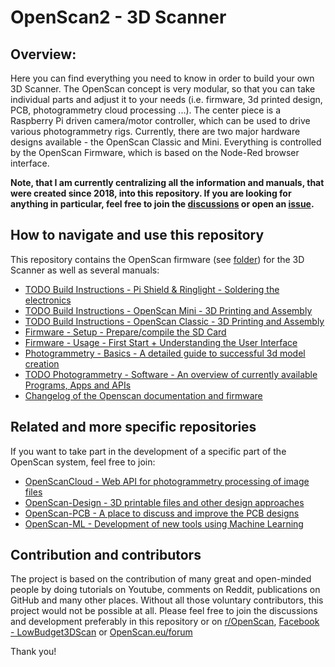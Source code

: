 # OpenScan2 - 3D Scanner

## Overview:
Here you can find everything you need to know in order to build your own 3D Scanner. The OpenScan concept is very modular, so that you can take individual parts and adjust it to your needs (i.e. firmware, 3d printed design, PCB, photogrammetry cloud processing ...). The center piece is a Raspberry Pi driven camera/motor controller, which can be used to drive various photogrammetry rigs. Currently, there are two major hardware designs available - the OpenScan Classic and Mini. Everything is controlled by the OpenScan Firmware, which is based on the Node-Red browser interface.

**Note, that I am currently centralizing all the information and manuals, that were created since 2018, into this repository. If you are looking for anything in particular, feel free to join the [discussions](https://github.com/OpenScanEu/OpenScan2/discussions) or open an [issue](https://github.com/OpenScanEu/OpenScan2/issues).**

## How to navigate and use this repository

This repository contains the OpenScan firmware (see [folder](update)) for the 3D Scanner as well as several manuals:

* [TODO Build Instructions - Pi Shield & Ringlight - Soldering the electronics](build_PCBs.md)
* [TODO Build Instructions - OpenScan Mini - 3D Printing and Assembly](build_OpenScanMini.md)
* [TODO Build Instructions - OpenScan Classic - 3D Printing and Assembly](build_OpenScanClassic.md)
* [Firmware - Setup - Prepare/compile the SD Card](firmware_setup.md)
* [Firmware - Usage - First Start + Understanding the User Interface](firmware_usage.md)
* [Photogrammetry - Basics - A detailed guide to successful 3d model creation](photogrammetry_basics.md)
* [TODO Photogrammetry - Software - An overview of currently available Programs, Apps and APIs](photogrammetry_software.md)
* [Changelog of the Openscan documentation and firmware](changelog.md)

## Related and more specific repositories

If you want to take part in the development of a specific part of the OpenScan system, feel free to join:

* [OpenScanCloud - Web API for photogrammetry processing of image files](https://github.com/OpenScanEu/OpenScanCloud)
* [OpenScan-Design - 3D printable files and other design approaches](https://github.com/OpenScanEu/OpenScan-Design)
* [OpenScan-PCB - A place to discuss and improve the PCB designs](https://github.com/OpenScanEu/OpenScan-PCB)
* [OpenScan-ML - Development of new tools using Machine Learning](https://github.com/OpenScanEu/OpenScan-ML)

## Contribution and contributors

The project is based on the contribution of many great and open-minded people by doing tutorials on Youtube, comments on Reddit, publications on GitHub and many other places. Without all those voluntary contributors, this project would not be possible at all. Please feel free to join the discussions and development preferably in this repository or on [r/OpenScan](https://www.reddit.com/r/OpenScan/), [Facebook - LowBudget3DScan](https://www.facebook.com/groups/142108429832711) or [OpenScan.eu/forum](https://openscan.eu/forum)

Thank you!
